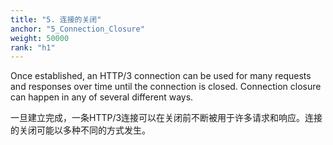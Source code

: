 ```yaml
---
title: "5. 连接的关闭"
anchor: "5_Connection_Closure"
weight: 50000
rank: "h1"
---
```


Once established, an HTTP/3 connection can be used for many requests and responses over time until the connection is closed. Connection closure can happen in any of several different ways.

一旦建立完成，一条HTTP/3连接可以在关闭前不断被用于许多请求和响应。连接的关闭可能以多种不同的方式发生。
